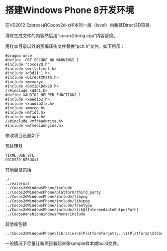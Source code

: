 # 搭建Windows Phone 8开发环境

在VS2012 Express的Cocos2d-x样本同一层（level）内新建Direct3D项目。

清除生成文件的内容然后用“cocos2dorig.cpp”内容替换。

用样本目录以外的预编译头文件替换“pch.h”文件，如下所示：

	#pragma once
	#define _CRT_SECURE_NO_WARNINGS 1
	#include "cocos2d.h" 
	#include <wrl\client.h>
	#include <d3d11_1.h>
	#include <DirectXMath.h>
	#include <memory>
	#include <Box2D\Box2D.h>
	//#include <d2d1.h>
	#define XAUDIO2_HELPER_FUNCTIONS 1
	#include <xaudio2.h>
	#include <xaudio2fx.h>
	#include <mmreg.h>
	#include <mfidl.h>
	#include <mfapi.h>
	//#include <mfreadwrite.h>
	#include <mfmediaengine.h>

修改项目设置如下

预处理器

	TIXML_USE_STL
	COCOS2D_DEBUG=1

其他目录包括

	./
	../external
	../Cocos2dWindowsPhone/include
	../Cocos2dWindowsPhone/platform/third_party
	../Cocos2dWindowsPhone/include/libpng
	../Cocos2dWindowsPhone/include/libjpeg
	../Cocos2dWindowsPhone/include/freetype
	../Cocos2dWindowsPhone/include/zlib@(IntermediateOutputPath)
	../CocosDenshionWindowsPhone/include

其他库包括

	..\Cocos2dWindowsPhone\libraries\$(PlatformTarget);..\$(Platform)\$(Configuration)\Cocos2dWindowsPhone;..\$(Platform)\$(Configuration)\Box2DWindowsPhone;..\$(Platform)\$(Configuration)\CocosDenshionWindowsPhone

一般情况下尽量让新项目看起来像sample样本或build文件。